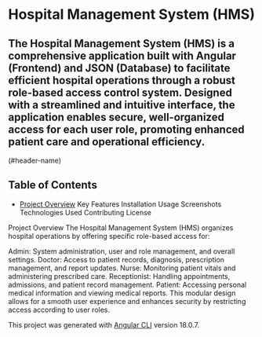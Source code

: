 # Hospital Management System (HMS)

The **Hospital Management System (HMS)** is a comprehensive application built with **Angular** (Frontend) and **JSON** (Database) to facilitate efficient hospital operations through a robust role-based access control system. Designed with a streamlined and intuitive interface, the application enables secure, well-organized access for each user role, promoting enhanced patient care and operational efficiency.
--------------------------------------------------------------
(#header-name)

## Table of Contents
- [Project Overview](#project-overview)
Key Features
Installation
Usage
Screenshots
Technologies Used
Contributing
License


Project Overview
The Hospital Management System (HMS) organizes hospital operations by offering specific role-based access for:

Admin: System administration, user and role management, and overall settings.
Doctor: Access to patient records, diagnosis, prescription management, and report updates.
Nurse: Monitoring patient vitals and administering prescribed care.
Receptionist: Handling appointments, admissions, and patient record management.
Patient: Accessing personal medical information and viewing medical reports.
This modular design allows for a smooth user experience and enhances security by restricting access according to user roles.



This project was generated with [Angular CLI](https://github.com/angular/angular-cli) version 18.0.7.
